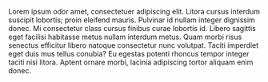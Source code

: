 Lorem ipsum odor amet, consectetuer adipiscing elit. Litora cursus interdum suscipit lobortis; proin eleifend mauris. Pulvinar id nullam integer dignissim donec. Mi consectetur class cursus finibus curae lobortis id. Libero sagittis eget facilisi habitasse metus nullam interdum metus. Quam morbi risus senectus efficitur libero natoque consectetur nunc volutpat. Taciti imperdiet eget duis mus tellus conubia? Eu egestas potenti rhoncus tempor integer taciti nisi litora. Aptent ornare morbi, lacinia adipiscing tortor aliquam enim donec.